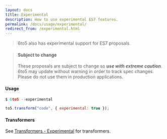 ```yaml
---
layout: docs
title: Experimental
description: How to use experimental ES7 features.
permalink: /docs/usage/experimental/
redirect_from: /experimental.html
---
```


> 6to5 also has experimental support for ES7 proposals.

<blockquote class="to5-callout to5-callout-danger">
  <h4>Subject to change</h4>
  <p>
    These proposals are subject to change so <strong><em>use with extreme
    caution</em></strong>. 6to5 may update without warning in order to track spec
    changes. Please do not use them in production applications.
  </p>
</blockquote>

#### Usage

```js
$ 6to5 --experimental
```

```js
to5.transform("code", { experimental: true });
```


#### Transformers

See [Transformers - Experimental](/docs/usage/transformers#experimental)
for transformers.
